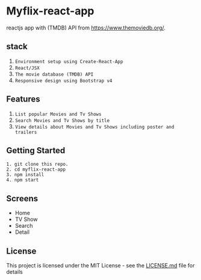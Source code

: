 # Myflix-react-app

reactjs app with (TMDB) API from https://www.themoviedb.org/.

## stack
1. `Environment setup using Create-React-App`
2. `React/JSX` 
3. `The movie database (TMDB) API`
4. `Responsive design using Bootstrap v4`

## Features

1. `List popular Movies and Tv Shows`
2. `Search Movies and Tv Shows by title`
3. `View details about Movies and Tv Shows including poster and trailers` 

## Getting Started
```
1. git clone this repo.
2. cd myflix-react-app
3. npm install
4. npm start
```
## Screens

- Home
- TV Show
- Search
- Detail


## License

This project is licensed under the MIT License - see the [LICENSE.md](https://opensource.org/licenses/MIT) file for details

